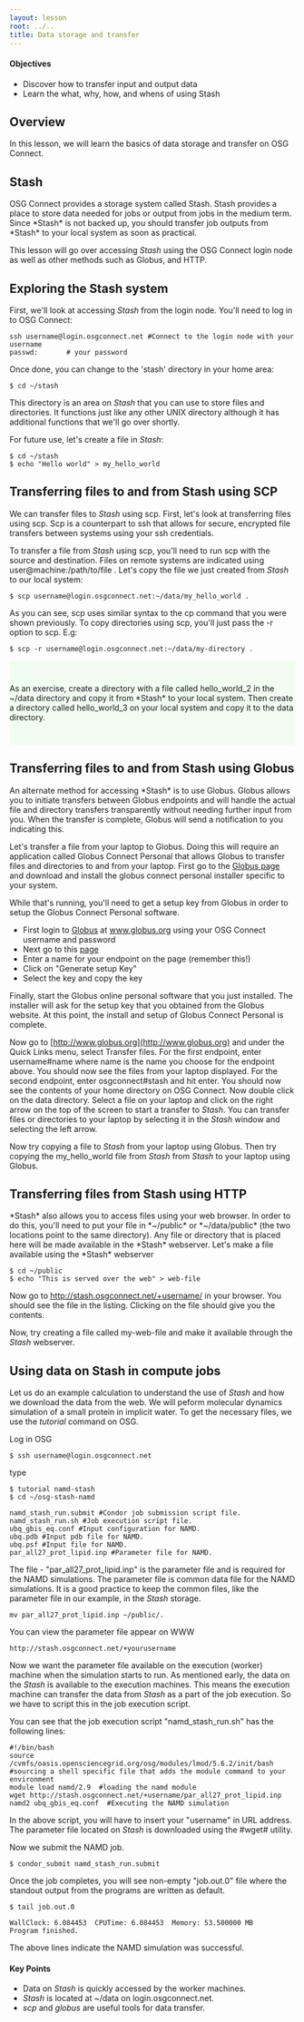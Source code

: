 ```yaml
---
layout: lesson
root: ../..
title: Data storage and transfer
---
```

<div class="objectives" markdown="1">

#### Objectives
*   Discover how to transfer input and output data  
*   Learn the what, why, how, and whens of using Stash
</div>


<h2> Overview </h2>
In this lesson, we will learn the basics of data storage and transfer on OSG Connect. 

<h2> Stash </h2>
OSG Connect provides a storage system called Stash.  Stash provides a place to
store data needed for jobs or output from jobs in the medium term.  Since
*Stash* is not backed up, you should transfer job outputs from *Stash* to your
local system as soon as practical.

This lesson will go over accessing *Stash* using the OSG Connect login node as
well as other methods such as Globus, and HTTP.
<h2>Exploring the Stash system</h2>

First, we'll look at accessing *Stash* from the login node. You'll need to log
in to OSG Connect:

~~~
ssh username@login.osgconnect.net #Connect to the login node with your username
passwd:       # your password
~~~

Once done, you can change to the 'stash' directory in your home area:

~~~
$ cd ~/stash    
~~~

This directory is an area on *Stash* that you can use to store files and
directories.  It functions just like any other UNIX directory although it has
additional functions that we'll go over shortly.

For future use, let's create a file in *Stash*:

~~~
$ cd ~/stash
$ echo "Hello world" > my_hello_world
~~~


<h2>Transferring files to and from Stash using SCP </h2> 

We can transfer files to *Stash* using scp. First, let's 
look at transferring files using scp.  Scp is a counterpart to ssh that allows for
secure, encrypted file transfers between systems using your ssh credentials.    

To transfer a file from *Stash* using scp, you'll need to run scp with the
source and destination.  Files on remote systems are indicated using
user@machine:/path/to/file .  Let's copy the file we just created from *Stash* to
our local system:

~~~
$ scp username@login.osgconnect.net:~/data/my_hello_world .
~~~

As you can see, scp uses similar syntax to the cp command that you were shown
previously.  To copy directories using scp, you'll just pass the -r option to
scp.  E.g:

~~~
$ scp -r username@login.osgconnect.net:~/data/my-directory .
~~~

<div style="background-color:rgba(0, 255, 0, 0.0470588); padding:40px 0;">
As an exercise, create a directory with a file called hello_world_2 in the
~/data directory and copy it from *Stash* to your local system.  Then create a
directory called hello_world_3 on your local system and copy it to the data
directory.
</div>

<h2>Transferring files to and from Stash using Globus</h2>
An alternate method for accessing *Stash* is to use Globus.  Globus allows you
to initiate transfers between Globus endpoints and will handle the actual file
and directory transfers transparently without needing further input from you.
When the transfer is complete, Globus will send a notification to you indicating
this.

Let's transfer a file from your laptop to Globus.  Doing this will require an 
application called Globus Connect Personal that allows Globus to transfer files
and directories to and from your laptop. First go to the [Globus
page](https://www.globus.org/globus-connect-personal) and download and install
the globus connect personal installer specific to your system.  

While that's running, you'll need to get a setup key from Globus in order to
setup the Globus Connect Personal software.  

*   First login to [Globus](http://www.globus.org) at www.globus.org using your OSG Connect username and password
*   Next go to this [page](https://www.globusonline.org/xfer/ManageEndpoints?globus_connect=true)
*   Enter a name for your endpoint on the page (remember this!)
*   Click on "Generate setup Key"
*   Select the key and copy the key

Finally, start the Globus online personal software that you just installed.  The
installer will ask for the setup key that you obtained from the Globus website.
At this point, the install and setup of Globus Connect Personal is complete.

Now go to [http://www.globus.org](http://www.globus.org) and under the Quick
Links menu, select Transfer files.  For the first endpoint, enter username#name
where name is the name you choose for the endpoint above. You should now see the
files from your laptop displayed.  For the second endpoint, enter
osgconnect#stash and hit enter.  You should now see the contents of your home
directory on OSG Connect.  Now double click on the data directory.  Select a
file on your laptop and click on the right arrow on the top of the screen to
start a transfer to *Stash*. You can transfer files or directories to your
laptop by selecting it in the *Stash* window and selecting the left arrow.

Now try copying a file to *Stash* from your laptop using Globus.  Then try
copying the my_hello_world file from *Stash* from *Stash* to your laptop using
Globus.

<h2>Transferring files from Stash using HTTP</h2>
*Stash* also allows you to access files using your web browser.  In order to do
this, you'll need to put your file in *~/public* or *~/data/public* (the two locations 
point to the same directory). Any file or directory that is placed 
here  will be made available in the *Stash* webserver.  Let's make a file
available using the *Stash* webserver

~~~
$ cd ~/public
$ echo "This is served over the web" > web-file
~~~

Now go to http://stash.osgconnect.net/+username/ in your browser.  You should
see the file in the listing.  Clicking on the file should give you the contents.

Now, try creating a file called my-web-file and make it available through the
*Stash* webserver.

<h2>Using data on Stash in compute jobs</h2> 

Let us do an example calculation to understand the use of *Stash* and how we download 
the data from the web. We will peform 
molecular dynamics simulation of a small protein in implicit water. To get the
necessary files, we use the *tutorial* command on OSG. 

Log in OSG

~~~
$ ssh username@login.osgconnect.net
~~~

type 

~~~
$ tutorial namd-stash
$ cd ~/osg-stash-namd
~~~

~~~
namd_stash_run.submit #Condor job submission script file.
namd_stash_run.sh #Job execution script file.
ubq_gbis_eq.conf #Input configuration for NAMD.
ubq.pdb #Input pdb file for NAMD.
ubq.psf #Input file for NAMD.
par_all27_prot_lipid.inp #Parameter file for NAMD.
~~~

The file - "par_all27_prot_lipid.inp" is the parameter file and is required for 
the NAMD simulations. The parameter file is common data file for the NAMD
simulations. It is a good practice to keep the common files, like  the parameter file 
in our example, in the *Stash* storage.  

~~~
mv par_all27_prot_lipid.inp ~/public/.  
~~~

You can view the parameter file appear on WWW

~~~
http://stash.osgconnect.net/+yourusername
~~~

Now we want the parameter file available on the execution (worker) machine when the 
simulation starts to run. As mentioned early, the data on the *Stash* is available to 
the execution machines. This means the execution machine can transfer the data from 
*Stash* as a part of the job execution. So we have to script this in the job execution 
script. 

You can see that the job execution script "namd_stash_run.sh" has the following lines:

~~~
#!/bin/bash  
source /cvmfs/oasis.opensciencegrid.org/osg/modules/lmod/5.6.2/init/bash #sourcing a shell specific file that adds the module command to your environment
module load namd/2.9  #loading the namd module
wget http://stash.osgconnect.net/+username/par_all27_prot_lipid.inp 
namd2 ubq_gbis_eq.conf  #Executing the NAMD simulation
~~~

In the above script, you will have to insert your "username" in URL address. The
parameter file located on *Stash* is downloaded using the #wget# utility.  
 

Now we submit the NAMD job. 

~~~
$ condor_submit namd_stash_run.submit 
~~~

Once the job completes, you will see non-empty "job.out.0" file where 
the standout output from the programs are written as default.   

~~~
$ tail job.out.0

WallClock: 6.084453  CPUTime: 6.084453  Memory: 53.500000 MB
Program finished.
~~~

The above lines indicate the NAMD simulation was successful. 

 
<div class="keypoints" markdown="1">

#### Key Points
* Data on *Stash* is quickly accessed by the worker machines. 
* *Stash* is located at ~/data on login.osgconnect.net. 
* *scp* and *globus* are useful tools for data transfer.
</div>

